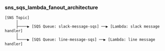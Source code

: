 ### sns_sqs_lambda_fanout_architecture

```
[SNS Topic]
     │
     ├────▶ [SQS Queue: slack-message-sqs] ──▶ [Lambda: slack message handler]
     │
     └────▶ [SQS Queue: line-message-sqs] ──▶ [Lambda: line message handler]
```
